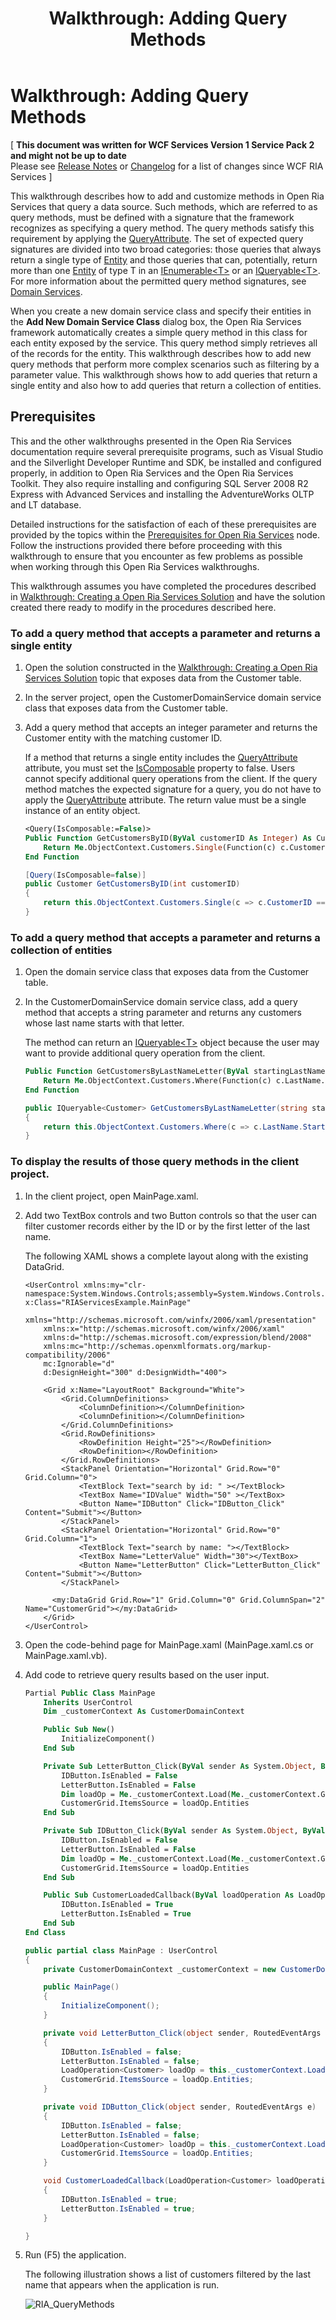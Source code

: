 ﻿---
title: 'Walkthrough: Adding Query Methods'
TOCTitle: 'Walkthrough: Adding Query Methods'
ms:assetid: 81d3831e-1d14-4c15-843e-e996593d0f5c
ms:mtpsurl: https://msdn.microsoft.com/en-us/library/Ee707362(v=VS.91)
ms:contentKeyID: 27195670
ms.date: 08/19/2013
mtps_version: v=VS.91
dev_langs:
- vb
- csharp
- xaml
---

# Walkthrough: Adding Query Methods

\[ **This document was written for WCF Services Version 1 Service Pack 2 and might not be up to date** <br />
Please see [Release Notes](https://github.com/OpenRIAServices/OpenRiaServices/releases) or [Changelog](https://github.com/OpenRIAServices/OpenRiaServices/blob/main/Changelog.md) for a list of changes since WCF RIA Services \]

This walkthrough describes how to add and customize methods in Open Ria Services that query a data source. Such methods, which are referred to as query methods, must be defined with a signature that the framework recognizes as specifying a query method. The query methods satisfy this requirement by applying the [QueryAttribute](ff422090.md). The set of expected query signatures are divided into two broad categories: those queries that always return a single type of [Entity](ff422907.md) and those queries that can, potentially, return more than one [Entity](ff422907.md) of type T in an [IEnumerable\<T\>](https://msdn.microsoft.com/en-us/library/9eekhta0) or an [IQueryable\<T\>](https://msdn.microsoft.com/en-us/library/Bb351562). For more information about the permitted query method signatures, see [Domain Services](ee707373.md).

When you create a new domain service class and specify their entities in the **Add New Domain Service Class** dialog box, the Open Ria Services framework automatically creates a simple query method in this class for each entity exposed by the service. This query method simply retrieves all of the records for the entity. This walkthrough describes how to add new query methods that perform more complex scenarios such as filtering by a parameter value. This walkthrough shows how to add queries that return a single entity and also how to add queries that return a collection of entities.

## Prerequisites

This and the other walkthroughs presented in the Open Ria Services documentation require several prerequisite programs, such as Visual Studio and the Silverlight Developer Runtime and SDK, be installed and configured properly, in addition to Open Ria Services and the Open Ria Services Toolkit. They also require installing and configuring SQL Server 2008 R2 Express with Advanced Services and installing the AdventureWorks OLTP and LT database.

Detailed instructions for the satisfaction of each of these prerequisites are provided by the topics within the [Prerequisites for Open Ria Services](gg512106.md) node. Follow the instructions provided there before proceeding with this walkthrough to ensure that you encounter as few problems as possible when working through this Open Ria Services walkthroughs.

This walkthrough assumes you have completed the procedures described in [Walkthrough: Creating a Open Ria Services Solution](ee707376.md) and have the solution created there ready to modify in the procedures described here.

### To add a query method that accepts a parameter and returns a single entity

1.  Open the solution constructed in the [Walkthrough: Creating a Open Ria Services Solution](ee707376.md) topic that exposes data from the Customer table.

2.  In the server project, open the CustomerDomainService domain service class that exposes data from the Customer table.

3.  Add a query method that accepts an integer parameter and returns the Customer entity with the matching customer ID.
    
    If a method that returns a single entity includes the [QueryAttribute](ff422090.md) attribute, you must set the [IsComposable](ff422651.md) property to false. Users cannot specify additional query operations from the client. If the query method matches the expected signature for a query, you do not have to apply the [QueryAttribute](ff422090.md) attribute. The return value must be a single instance of an entity object.
    
    ``` vb
    <Query(IsComposable:=False)>
    Public Function GetCustomersByID(ByVal customerID As Integer) As Customer
        Return Me.ObjectContext.Customers.Single(Function(c) c.CustomerID = customerID)
    End Function
    ```
    
    ``` csharp
    [Query(IsComposable=false)]
    public Customer GetCustomersByID(int customerID)
    {
        return this.ObjectContext.Customers.Single(c => c.CustomerID == customerID);
    }
    ```

### To add a query method that accepts a parameter and returns a collection of entities

1.  Open the domain service class that exposes data from the Customer table.

2.  In the CustomerDomainService domain service class, add a query method that accepts a string parameter and returns any customers whose last name starts with that letter.
    
    The method can return an [IQueryable\<T\>](https://msdn.microsoft.com/en-us/library/Bb351562) object because the user may want to provide additional query operation from the client.
    
    ``` vb
    Public Function GetCustomersByLastNameLetter(ByVal startingLastNameLetter As String) As IQueryable(Of Customer)
        Return Me.ObjectContext.Customers.Where(Function(c) c.LastName.StartsWith(startingLastNameLetter) = True)
    End Function
    ```
    
    ``` csharp
    public IQueryable<Customer> GetCustomersByLastNameLetter(string startingLastNameLetter)
    {
        return this.ObjectContext.Customers.Where(c => c.LastName.StartsWith(startingLastNameLetter) == true);
    }
    ```

### To display the results of those query methods in the client project.

1.  In the client project, open MainPage.xaml.

2.  Add two TextBox controls and two Button controls so that the user can filter customer records either by the ID or by the first letter of the last name.
    
    The following XAML shows a complete layout along with the existing DataGrid.
    
    ``` xaml
    <UserControl xmlns:my="clr-namespace:System.Windows.Controls;assembly=System.Windows.Controls.Data"  x:Class="RIAServicesExample.MainPage"
        xmlns="http://schemas.microsoft.com/winfx/2006/xaml/presentation"
        xmlns:x="http://schemas.microsoft.com/winfx/2006/xaml"
        xmlns:d="http://schemas.microsoft.com/expression/blend/2008"
        xmlns:mc="http://schemas.openxmlformats.org/markup-compatibility/2006"
        mc:Ignorable="d"
        d:DesignHeight="300" d:DesignWidth="400">
    
        <Grid x:Name="LayoutRoot" Background="White">
            <Grid.ColumnDefinitions>
                <ColumnDefinition></ColumnDefinition>
                <ColumnDefinition></ColumnDefinition>
            </Grid.ColumnDefinitions>
            <Grid.RowDefinitions>
                <RowDefinition Height="25"></RowDefinition>
                <RowDefinition></RowDefinition>
            </Grid.RowDefinitions>
            <StackPanel Orientation="Horizontal" Grid.Row="0" Grid.Column="0">
                <TextBlock Text="search by id: " ></TextBlock>
                <TextBox Name="IDValue" Width="50" ></TextBox>
                <Button Name="IDButton" Click="IDButton_Click" Content="Submit"></Button>
            </StackPanel>
            <StackPanel Orientation="Horizontal" Grid.Row="0" Grid.Column="1">
                <TextBlock Text="search by name: "></TextBlock>
                <TextBox Name="LetterValue" Width="30"></TextBox>
                <Button Name="LetterButton" Click="LetterButton_Click" Content="Submit"></Button>
            </StackPanel>
    
          <my:DataGrid Grid.Row="1" Grid.Column="0" Grid.ColumnSpan="2" Name="CustomerGrid"></my:DataGrid>
        </Grid>
    </UserControl>
    ```

3.  Open the code-behind page for MainPage.xaml (MainPage.xaml.cs or MainPage.xaml.vb).

4.  Add code to retrieve query results based on the user input.
    
    ``` vb
    Partial Public Class MainPage
        Inherits UserControl
        Dim _customerContext As CustomerDomainContext
    
        Public Sub New()
            InitializeComponent()
        End Sub
    
        Private Sub LetterButton_Click(ByVal sender As System.Object, ByVal e As System.Windows.RoutedEventArgs)
            IDButton.IsEnabled = False
            LetterButton.IsEnabled = False
            Dim loadOp = Me._customerContext.Load(Me._customerContext.GetCustomersByLastNameLetterQuery(LetterValue.Text), AddressOf CustomerLoadedCallback, Nothing)
            CustomerGrid.ItemsSource = loadOp.Entities
        End Sub
    
        Private Sub IDButton_Click(ByVal sender As System.Object, ByVal e As System.Windows.RoutedEventArgs)
            IDButton.IsEnabled = False
            LetterButton.IsEnabled = False
            Dim loadOp = Me._customerContext.Load(Me._customerContext.GetCustomersByIDQuery(IDValue.Text), AddressOf CustomerLoadedCallback, Nothing)
            CustomerGrid.ItemsSource = loadOp.Entities
        End Sub
    
        Public Sub CustomerLoadedCallback(ByVal loadOperation As LoadOperation(Of Customer))
            IDButton.IsEnabled = True
            LetterButton.IsEnabled = True
        End Sub
    End Class
    ```
    
    ``` csharp
    public partial class MainPage : UserControl
    {
        private CustomerDomainContext _customerContext = new CustomerDomainContext();
    
        public MainPage()
        {
            InitializeComponent();
        }
    
        private void LetterButton_Click(object sender, RoutedEventArgs e)
        {
            IDButton.IsEnabled = false;
            LetterButton.IsEnabled = false;
            LoadOperation<Customer> loadOp = this._customerContext.Load(this._customerContext.GetCustomersByLastNameLetterQuery(LetterValue.Text), CustomerLoadedCallback, null);
            CustomerGrid.ItemsSource = loadOp.Entities;
        }
    
        private void IDButton_Click(object sender, RoutedEventArgs e)
        {
            IDButton.IsEnabled = false;
            LetterButton.IsEnabled = false;
            LoadOperation<Customer> loadOp = this._customerContext.Load(this._customerContext.GetCustomersByIDQuery(int.Parse(IDValue.Text)), CustomerLoadedCallback, null);
            CustomerGrid.ItemsSource = loadOp.Entities;
        }
    
        void CustomerLoadedCallback(LoadOperation<Customer> loadOperation)
        {
            IDButton.IsEnabled = true;
            LetterButton.IsEnabled = true;
        }
    
    }
    ```

5.  Run (F5) the application.
    
    The following illustration shows a list of customers filtered by the last name that appears when the application is run.
    
    ![RIA\_QueryMethods](.gitbook/assets/Ee707362.RIA_QueryMethods.png "RIA_QueryMethods")

